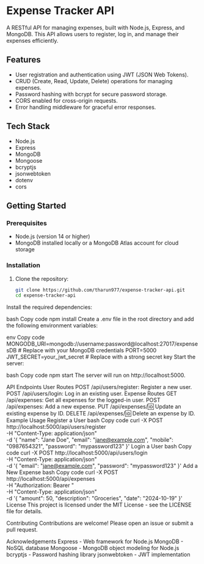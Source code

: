 # Expense Tracker API

A RESTful API for managing expenses, built with Node.js, Express, and MongoDB. This API allows users to register, log in, and manage their expenses efficiently.

## Features

- User registration and authentication using JWT (JSON Web Tokens).
- CRUD (Create, Read, Update, Delete) operations for managing expenses.
- Password hashing with bcrypt for secure password storage.
- CORS enabled for cross-origin requests.
- Error handling middleware for graceful error responses.

## Tech Stack

- Node.js
- Express
- MongoDB
- Mongoose
- bcryptjs
- jsonwebtoken
- dotenv
- cors

## Getting Started

### Prerequisites

- Node.js (version 14 or higher)
- MongoDB installed locally or a MongoDB Atlas account for cloud storage

### Installation

1. Clone the repository:

   ```bash
   git clone https://github.com/tharun977/expense-tracker-api.git
   cd expense-tracker-api
Install the required dependencies:

bash
Copy code
npm install
Create a .env file in the root directory and add the following environment variables:

env
Copy code
MONGODB_URI=mongodb://username:password@localhost:27017/expensesDB  # Replace with your MongoDB credentials
PORT=5000
JWT_SECRET=your_jwt_secret  # Replace with a strong secret key
Start the server:

bash
Copy code
npm start
The server will run on http://localhost:5000.

API Endpoints
User Routes
POST /api/users/register: Register a new user.
POST /api/users/login: Log in an existing user.
Expense Routes
GET /api/expenses: Get all expenses for the logged-in user.
POST /api/expenses: Add a new expense.
PUT /api/expenses/:id: Update an existing expense by ID.
DELETE /api/expenses/:id: Delete an expense by ID.
Example Usage
Register a User
bash
Copy code
curl -X POST http://localhost:5000/api/users/register \
-H "Content-Type: application/json" \
-d '{
  "name": "Jane Doe",
  "email": "jane@example.com",
  "mobile": "0987654321",
  "password": "mypassword123"
}'
Login a User
bash
Copy code
curl -X POST http://localhost:5000/api/users/login \
-H "Content-Type: application/json" \
-d '{
  "email": "jane@example.com",
  "password": "mypassword123"
}'
Add a New Expense
bash
Copy code
curl -X POST http://localhost:5000/api/expenses \
-H "Authorization: Bearer <token>" \
-H "Content-Type: application/json" \
-d '{
  "amount": 50,
  "description": "Groceries",
  "date": "2024-10-19"
}'
License
This project is licensed under the MIT License - see the LICENSE file for details.

Contributing
Contributions are welcome! Please open an issue or submit a pull request.

Acknowledgements
Express - Web framework for Node.js
MongoDB - NoSQL database
Mongoose - MongoDB object modeling for Node.js
bcryptjs - Password hashing library
jsonwebtoken - JWT implementation
